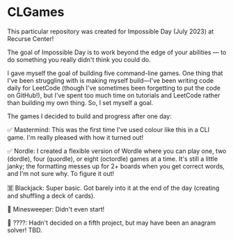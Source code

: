 # CLGames
This particular repository was created for Impossible Day (July 2023) at Recurse Center!

The goal of Impossible Day is to work beyond the edge of your abilities — to do something you really didn't think you could do.

I gave myself the goal of building five command-line games. One thing that I've been struggling with is making myself build—I've been writing code daily for LeetCode (though I've sometimes been forgetting to put the code on GitHub!), but I've spent too much time on tutorials and LeetCode rather than building my own thing. So, I set myself a goal.

The games I decided to build and progress after one day:

✅  Mastermind: This was the first time I've used colour like this in a CLI game. I'm really pleased with how it turned out!

✅  Nordle: I created a flexible version of Wordle where you can play one, two (dordle), four (quordle), or eight (octordle) games at a time.
    It's still a little janky; the formatting messes up for 2+ boards when you get correct words, and I'm not sure why. To figure it out!
    
🈺  Blackjack: Super basic. Got barely into it at the end of the day (creating and shuffling a deck of cards).

🔳  Minesweeper: Didn't even start!

🔳  ????: Hadn't decided on a fifth project, but may have been an anagram solver! TBD. 
